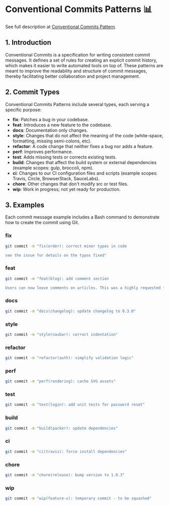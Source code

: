 # Conventional Commits Patterns 📊

See full description at [Conventional Commits Pattern](https://github.com/BrunoTanabe/conventional-commits-pattern/).

## 1. Introduction

Conventional Commits is a specification for writing consistent commit messages. It defines a set of rules for creating
an explicit commit history, which makes it easier to write automated tools on top of. These patterns are meant to
improve the readability and structure of commit messages, thereby facilitating better collaboration and project
management.

## 2. Commit Types

Conventional Commits Patterns include several types, each serving a specific purpose:

- **fix**: Patches a bug in your codebase.
- **feat**: Introduces a new feature to the codebase.
- **docs**: Documentation only changes.
- **style**: Changes that do not affect the meaning of the code (white-space, formatting, missing semi-colons, etc).
- **refactor**: A code change that neither fixes a bug nor adds a feature.
- **perf**: Improves performance.
- **test**: Adds missing tests or corrects existing tests.
- **build**: Changes that affect the build system or external dependencies (example scopes: gulp, broccoli, npm).
- **ci**: Changes to our CI configuration files and scripts (example scopes: Travis, Circle, BrowserStack, SauceLabs).
- **chore**: Other changes that don't modify src or test files.
- **wip**: Work in progress; not yet ready for production.

## 3. Examples

Each commit message example includes a Bash command to demonstrate how to create the commit using Git.

### fix

```bash
git commit -m "fix(order): correct minor typos in code

see the issue for details on the typos fixed"
```

### feat

```bash
git commit -m "feat(blog): add comment section

Users can now leave comments on articles. This was a highly requested feature from our user feedback."
```

### docs

```bash
git commit -m "docs(changelog): update changelog to 0.3.0"
```

### style

```bash
git commit -m "style(navbar): correct indentation"
```

### refactor

```bash
git commit -m "refactor(auth): simplify validation logic"
```

### perf

```bash
git commit -m "perf(rendering): cache SVG assets"
```

### test

```bash
git commit -m "test(login): add unit tests for password reset"
```

### build

```bash
git commit -m "build(packer): update dependencies"
```

### ci

```bash
git commit -m "ci(travis): force install dependencies"
```

### chore

```bash
git commit -m "chore(release): bump version to 1.0.3"
```

### wip

```bash
git commit -m "wip(feature-x): temporary commit - to be squashed"
```

